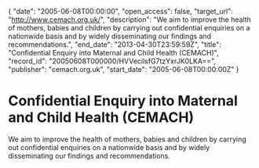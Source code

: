{
  "date": "2005-06-08T00:00:00", 
  "open_access": false, 
  "target_url": "http://www.cemach.org.uk/", 
  "description": "We aim to improve the health of mothers, babies and children by carrying out confidential enquiries on a nationwide basis and by widely disseminating our findings and recommendations.", 
  "end_date": "2013-04-30T23:59:59Z", 
  "title": "Confidential Enquiry into Maternal and Child Health (CEMACH)", 
  "record_id": "20050608T000000/HVVecilsfG7tzYxrJK0LKA==", 
  "publisher": "cemach.org.uk", 
  "start_date": "2005-06-08T00:00:00Z"
}

# Confidential Enquiry into Maternal and Child Health (CEMACH)

We aim to improve the health of mothers, babies and children by carrying out confidential enquiries on a nationwide basis and by widely disseminating our findings and recommendations.